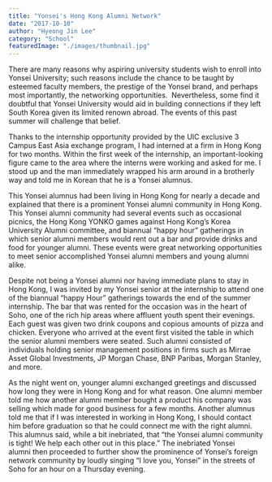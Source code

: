 ```yaml
---
title: "Yonsei's Hong Kong Alumni Network"
date: "2017-10-10"
author: "Hyeong Jin Lee"
category: "School"
featuredImage: "./images/thumbnail.jpg"
---
```


There are many reasons why aspiring university students wish to enroll into Yonsei University; such reasons include the chance to be taught by esteemed faculty members, the prestige of the Yonsei brand, and perhaps most importantly, the networking opportunities.  Nevertheless, some find it doubtful that Yonsei University would aid in building connections if they left South Korea given its limited renown abroad. The events of this past summer will challenge that belief.

Thanks to the internship opportunity provided by the UIC exclusive 3 Campus East Asia exchange program, I had interned at a firm in Hong Kong for two months. Within the first week of the internship, an important-looking figure came to the area where the interns were working and asked for me. I stood up and the man immediately wrapped his arm around in a brotherly way and told me in Korean that he is a Yonsei alumnus.

This Yonsei alumnus had been living in Hong Kong for nearly a decade and explained that there is a prominent Yonsei alumni community in Hong Kong. This Yonsei alumni community had several events such as occasional picnics, the Hong Kong YONKO games against Hong Kong’s Korea University Alumni committee, and biannual “happy hour” gatherings in which senior alumni members would rent out a bar and provide drinks and food for younger alumni. These events were great networking opportunities to meet senior accomplished Yonsei alumni members and young alumni alike.

Despite not being a Yonsei alumni nor having immediate plans to stay in Hong Kong, I was invited by my Yonsei senior at the internship to attend one of the biannual “happy Hour” gatherings towards the end of the summer internship. The bar that was rented for the occasion was in the heart of Soho, one of the rich hip areas where affluent youth spent their evenings. Each guest was given two drink coupons and copious amounts of pizza and chicken. Everyone who arrived at the event first visited the table in which the senior alumni members were seated. Such alumni consisted of individuals holding senior management positions in firms such as Mirrae Asset Global Investments, JP Morgan Chase, BNP Paribas, Morgan Stanley, and more.

As the night went on, younger alumni exchanged greetings and discussed how long they were in Hong Kong and for what reason. One alumni member told me how another alumni member bought a product his company was selling which made for good business for a few months. Another alumnus told me that if I was interested in working in Hong Kong, I should contact him before graduation so that he could connect me with the right alumni. This alumnus said, while a bit inebriated, that “the Yonsei alumni community is tight! We help each other out in this place.” The inebriated Yonsei alumni then proceeded to further show the prominence of Yonsei’s foreign network community by loudly singing “I love you, Yonsei” in the streets of Soho for an hour on a Thursday evening.
